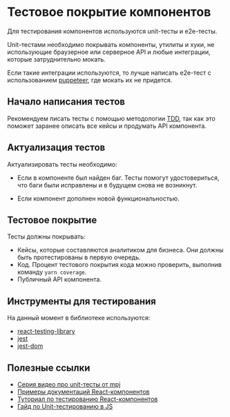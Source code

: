 # Тестовое покрытие компонентов

Для тестирования компонентов используются unit-тесты и e2e-тесты.

Unit-тестами необходимо покрывать компоненты, утилиты и хуки, не использующие браузерное или серверное API и любые интеграции, которые затруднительно мокать.

Если такие интеграции используются, то лучше написать e2e-тест с использованием [puppeteer](https://pptr.dev/), где мокать их не придется.

## Начало написания тестов

Рекомендуем писать тесты с помощью методологии [TDD](https://medium.com/@lucyhackwrench/%D1%87%D1%82%D0%BE-%D1%82%D0%B0%D0%BA%D0%BE%D0%B5-tdd-%D0%B8-bdd-%D0%BD%D0%B0-%D0%BF%D0%B0%D0%BB%D1%8C%D1%86%D0%B0%D1%85-%D0%B8-%D1%87%D1%82%D0%BE-%D0%B4%D0%BE%D0%BB%D0%B6%D0%B5%D0%BD-%D0%B7%D0%BD%D0%B0%D1%82%D1%8C-%D0%BE-%D0%BD%D0%B8%D1%85-%D1%84%D1%80%D0%BE%D0%BD%D1%82%D0%B5%D0%BD%D0%B4%D0%B5%D1%80-701a10e06bb9), так как это поможет заранее описать все кейсы и продумать API компонента.

## Актуализация тестов

Актуализировать тесты необходимо:

- Если в компоненте был найден баг. Тесты помогут удостовериться, что баги были исправлены и в будущем снова не возникнут.

- Если компонент дополнен новой функциональностью.

## Тестовое покрытие

Тесты должны покрывать:

- Кейсы, которые составляются аналитиком для бизнеса. Они должны быть протестированы в первую очередь.
- Код. Процент тестового покрытия кода можно проверить, выполнив команду `yarn coverage`.
- Публичный API компонента.

## Инструменты для тестирования

На данный момент в библиотеке используются:

- [react-testing-library](https://github.com/testing-library/react-testing-library)
- [jest](https://jestjs.io/)
- [jest-dom](https://github.com/testing-library/jest-dom)

## Полезные ссылки

- [Серия видео про unit-тесты от mpj](https://www.youtube.com/playlist?list=PL0zVEGEvSaeF_zoW9o66wa_UCNE3a7BEr)
- [Примеры документаций React-компонентов](https://react-testing-examples.com)
- [Туториал по тестированию React-компонентов](https://blog.bitsrc.io/testing-react-applications-with-react-testing-library-da66aaef740a)
- [Гайд по Unit-тестированию в JS](https://github.com/mawrkus/js-unit-testing-guide)
